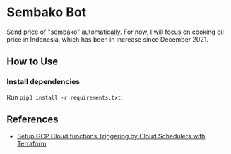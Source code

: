 # Sembako Bot

Send price of "sembako" automatically. For now, I will focus on cooking oil price in Indonesia, which has been in increase since December 2021.

## How to Use

### Install dependencies
Run `pip3 install -r requirements.txt`.

## References
- [Setup GCP Cloud functions Triggering by Cloud Schedulers with Terraform](https://medium.com/geekculture/setup-gcp-cloud-functions-triggering-by-cloud-schedulers-with-terraform-1433fbf1abbe)
